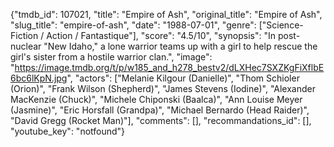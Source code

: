 {"tmdb_id": 107021, "title": "Empire of Ash", "original_title": "Empire of Ash", "slug_title": "empire-of-ash", "date": "1988-07-01", "genre": ["Science-Fiction / Action / Fantastique"], "score": "4.5/10", "synopsis": "In post-nuclear \"New Idaho,\" a lone warrior teams up with a girl to help rescue the girl's sister from a hostile warrior clan.", "image": "https://image.tmdb.org/t/p/w185_and_h278_bestv2/dLXHec7SXZKgFiXflbE6bc6lKpN.jpg", "actors": ["Melanie Kilgour (Danielle)", "Thom Schioler (Orion)", "Frank Wilson (Shepherd)", "James Stevens (Iodine)", "Alexander MacKenzie (Chuck)", "Michele Chiponski (Baalca)", "Ann Louise Meyer (Jasmine)", "Eric Horsfall (Grandpa)", "Michael Bernardo (Head Raider)", "David Gregg (Rocket Man)"], "comments": [], "recommandations_id": [], "youtube_key": "notfound"}